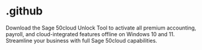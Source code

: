 # .github
Download the Sage 50cloud Unlock Tool to activate all premium accounting, payroll, and cloud-integrated features offline on Windows 10 and 11. Streamline your business with full Sage 50cloud capabilities.
